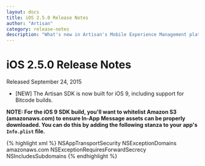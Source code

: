 ```yaml
---
layout: docs
title: iOS 2.5.0 Release Notes
author: "Artisan"
category: release-notes
description: "What's new in Artisan's Mobile Experience Management platform."
---
```

# iOS 2.5.0 Release Notes

Released September 24, 2015

* [NEW] The Artisan SDK is now built for iOS 9, including support for Bitcode builds.

**NOTE: For the iOS 9 SDK build, you'll want to whitelist Amazon S3 (amazonaws.com) to ensure In-App Message assets can be properly downloaded.  You can do this by adding the following stanza to your app's `Info.plist` file.**

{% highlight xml %}
<key>NSAppTransportSecurity</key>
<dict>
  <key>NSExceptionDomains</key>
  <dict>
    <key>amazonaws.com</key>
    <dict>
      <key>NSExceptionRequiresForwardSecrecy</key>
      <false/>
      <key>NSIncludesSubdomains</key>
      <true/>
    </dict>
  </dict>
</dict>
{% endhighlight %}
